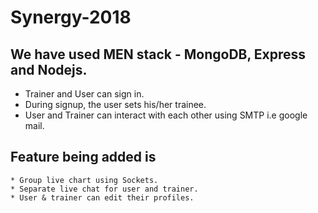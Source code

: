 # Synergy-2018

## We have used MEN stack - MongoDB, Express and Nodejs.

* Trainer and User can sign in.
* During signup, the user sets his/her trainee.
* User and Trainer can interact with each other using SMTP i.e google mail.

## Feature being added is
    * Group live chart using Sockets.
    * Separate live chat for user and trainer.
    * User & trainer can edit their profiles.
